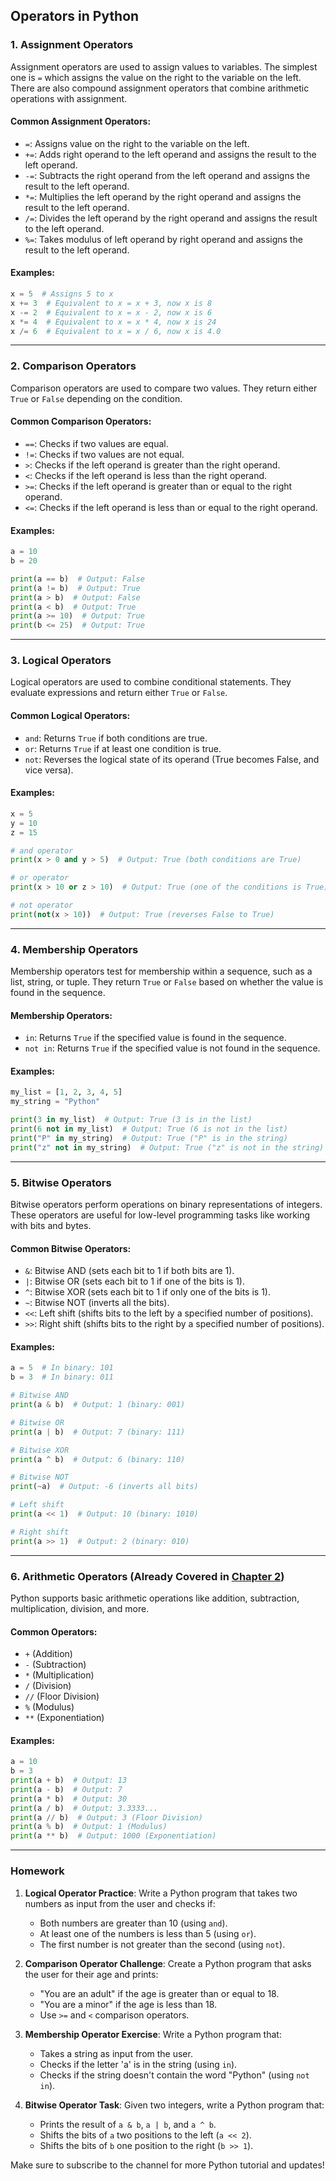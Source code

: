 ## **Operators in Python**

### **1. Assignment Operators**

Assignment operators are used to assign values to variables. The simplest one is `=` which assigns the value on the right to the variable on the left. There are also compound assignment operators that combine arithmetic operations with assignment.

#### **Common Assignment Operators:**
- `=`: Assigns value on the right to the variable on the left.
- `+=`: Adds right operand to the left operand and assigns the result to the left operand.
- `-=`: Subtracts the right operand from the left operand and assigns the result to the left operand.
- `*=`: Multiplies the left operand by the right operand and assigns the result to the left operand.
- `/=`: Divides the left operand by the right operand and assigns the result to the left operand.
- `%=`: Takes modulus of left operand by right operand and assigns the result to the left operand.

#### **Examples**:
```python
x = 5  # Assigns 5 to x
x += 3  # Equivalent to x = x + 3, now x is 8
x -= 2  # Equivalent to x = x - 2, now x is 6
x *= 4  # Equivalent to x = x * 4, now x is 24
x /= 6  # Equivalent to x = x / 6, now x is 4.0
```

---

### **2. Comparison Operators**

Comparison operators are used to compare two values. They return either `True` or `False` depending on the condition.

#### **Common Comparison Operators**:
- `==`: Checks if two values are equal.
- `!=`: Checks if two values are not equal.
- `>`: Checks if the left operand is greater than the right operand.
- `<`: Checks if the left operand is less than the right operand.
- `>=`: Checks if the left operand is greater than or equal to the right operand.
- `<=`: Checks if the left operand is less than or equal to the right operand.

#### **Examples**:
```python
a = 10
b = 20

print(a == b)  # Output: False
print(a != b)  # Output: True
print(a > b)  # Output: False
print(a < b)  # Output: True
print(a >= 10)  # Output: True
print(b <= 25)  # Output: True
```

---

### **3. Logical Operators**

Logical operators are used to combine conditional statements. They evaluate expressions and return either `True` or `False`.

#### **Common Logical Operators**:
- `and`: Returns `True` if both conditions are true.
- `or`: Returns `True` if at least one condition is true.
- `not`: Reverses the logical state of its operand (True becomes False, and vice versa).

#### **Examples**:
```python
x = 5
y = 10
z = 15

# and operator
print(x > 0 and y > 5)  # Output: True (both conditions are True)

# or operator
print(x > 10 or z > 10)  # Output: True (one of the conditions is True)

# not operator
print(not(x > 10))  # Output: True (reverses False to True)
```

---

### **4. Membership Operators**

Membership operators test for membership within a sequence, such as a list, string, or tuple. They return `True` or `False` based on whether the value is found in the sequence.

#### **Membership Operators**:
- `in`: Returns `True` if the specified value is found in the sequence.
- `not in`: Returns `True` if the specified value is not found in the sequence.

#### **Examples**:
```python
my_list = [1, 2, 3, 4, 5]
my_string = "Python"

print(3 in my_list)  # Output: True (3 is in the list)
print(6 not in my_list)  # Output: True (6 is not in the list)
print("P" in my_string)  # Output: True ("P" is in the string)
print("z" not in my_string)  # Output: True ("z" is not in the string)
```

---

### **5. Bitwise Operators**

Bitwise operators perform operations on binary representations of integers. These operators are useful for low-level programming tasks like working with bits and bytes.

#### **Common Bitwise Operators**:
- `&`: Bitwise AND (sets each bit to 1 if both bits are 1).
- `|`: Bitwise OR (sets each bit to 1 if one of the bits is 1).
- `^`: Bitwise XOR (sets each bit to 1 if only one of the bits is 1).
- `~`: Bitwise NOT (inverts all the bits).
- `<<`: Left shift (shifts bits to the left by a specified number of positions).
- `>>`: Right shift (shifts bits to the right by a specified number of positions).

#### **Examples**:
```python
a = 5  # In binary: 101
b = 3  # In binary: 011

# Bitwise AND
print(a & b)  # Output: 1 (binary: 001)

# Bitwise OR
print(a | b)  # Output: 7 (binary: 111)

# Bitwise XOR
print(a ^ b)  # Output: 6 (binary: 110)

# Bitwise NOT
print(~a)  # Output: -6 (inverts all bits)

# Left shift
print(a << 1)  # Output: 10 (binary: 1010)

# Right shift
print(a >> 1)  # Output: 2 (binary: 010)
```

---

### **6. Arithmetic Operators** (Already Covered in [Chapter 2](https://github.com/chandansgowda/learn-python-in-kannada/blob/main/notes/2.md))
Python supports basic arithmetic operations like addition, subtraction, multiplication, division, and more.

#### **Common Operators:**
- `+` (Addition)
- `-` (Subtraction)
- `*` (Multiplication)
- `/` (Division)
- `//` (Floor Division)
- `%` (Modulus)
- `**` (Exponentiation)

#### **Examples:**
```python
a = 10
b = 3
print(a + b)  # Output: 13
print(a - b)  # Output: 7
print(a * b)  # Output: 30
print(a / b)  # Output: 3.3333...
print(a // b)  # Output: 3 (Floor Division)
print(a % b)  # Output: 1 (Modulus)
print(a ** b)  # Output: 1000 (Exponentiation)
```
---

### **Homework**

1. **Logical Operator Practice**:
   Write a Python program that takes two numbers as input from the user and checks if:
   - Both numbers are greater than 10 (using `and`).
   - At least one of the numbers is less than 5 (using `or`).
   - The first number is not greater than the second (using `not`).

2. **Comparison Operator Challenge**:
   Create a Python program that asks the user for their age and prints:
   - "You are an adult" if the age is greater than or equal to 18.
   - "You are a minor" if the age is less than 18.
   - Use `>=` and `<` comparison operators.

3. **Membership Operator Exercise**:
   Write a Python program that:
   - Takes a string as input from the user.
   - Checks if the letter 'a' is in the string (using `in`).
   - Checks if the string doesn't contain the word "Python" (using `not in`).

4. **Bitwise Operator Task**:
   Given two integers, write a Python program that:
   - Prints the result of `a & b`, `a | b`, and `a ^ b`.
   - Shifts the bits of `a` two positions to the left (`a << 2`).
   - Shifts the bits of `b` one position to the right (`b >> 1`).



 Make sure to subscribe to the channel for more Python tutorial and updates! 
